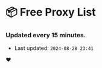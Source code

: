 # :package: Free Proxy List
### Updated every 15 minutes.

- Last updated: `2024-08-28 23:41`

:heart:
